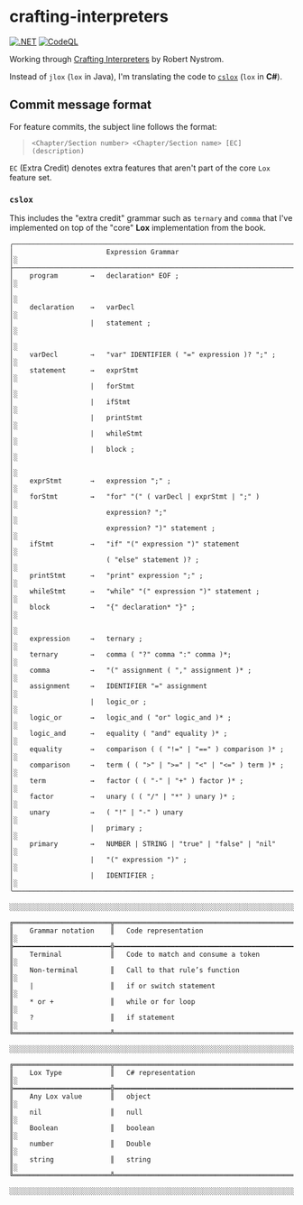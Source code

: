 # crafting-interpreters

[![.NET](https://github.com/ccb012100/crafting-interpreters/actions/workflows/dotnet.yml/badge.svg)](https://github.com/ccb012100/crafting-interpreters/actions/workflows/dotnet.yml)
[![CodeQL](https://github.com/ccb012100/crafting-interpreters/actions/workflows/codeql.yml/badge.svg)](https://github.com/ccb012100/crafting-interpreters/actions/workflows/codeql.yml)

Working through [Crafting Interpreters](https://craftinginterpreters.com/) by Robert Nystrom.

Instead of `jlox` (`lox` in Java), I'm translating the code to [`cslox`](/cslox/) (`lox` in **C#**).

## Commit message format

For feature commits, the subject line follows the format:

> `<Chapter/Section number> <Chapter/Section name> [EC] (description)`

`EC` (Extra Credit) denotes extra features that aren't part of the core `Lox` feature set.

### `cslox`

This includes the "extra credit" grammar such as `ternary` and `comma` that I've implemented on top of the "core" **Lox** implementation from the
book.

```console
╭────────────────────────────────────────────────────────────────────────────╮
│                       Expression Grammar                                   │░
├────────────────────────────────────────────────────────────────────────────┤░
│    program        →   declaration* EOF ;                                   │░
│                                                                            │░
│    declaration    →   varDecl                                              │░
│                   |   statement ;                                          │░
│                                                                            │░
│    varDecl        →   "var" IDENTIFIER ( "=" expression )? ";" ;           │░
│    statement      →   exprStmt                                             │░
│                   |   forStmt                                              │░
│                   |   ifStmt                                               │░
│                   |   printStmt                                            │░
│                   |   whileStmt                                            │░
│                   |   block ;                                              │░
│                                                                            │░
│    exprStmt       →   expression ";" ;                                     │░
│    forStmt        →   "for" "(" ( varDecl | exprStmt | ";" )               │░
│                       expression? ";"                                      │░
│                       expression? ")" statement ;                          │░
│    ifStmt         →   "if" "(" expression ")" statement                    │░
│                       ( "else" statement )? ;                              │░
│    printStmt      →   "print" expression ";" ;                             │░
│    whileStmt      →   "while" "(" expression ")" statement ;               │░
│    block          →   "{" declaration* "}" ;                               │░
│                                                                            │░
│    expression     →   ternary ;                                            │░
│    ternary        →   comma ( "?" comma ":" comma )*;                      │░
│    comma          →   "(" assignment ( "," assignment )* ;                 │░
│    assignment     →   IDENTIFIER "=" assignment                            │░
│                   |   logic_or ;                                           │░
│    logic_or       →   logic_and ( "or" logic_and )* ;                      │░
│    logic_and      →   equality ( "and" equality )* ;                       │░
│    equality       →   comparison ( ( "!=" | "==" ) comparison )* ;         │░
│    comparison     →   term ( ( ">" | ">=" | "<" | "<=" ) term )* ;         │░
│    term           →   factor ( ( "-" | "+" ) factor )* ;                   │░
│    factor         →   unary ( ( "/" | "*" ) unary )* ;                     │░
│    unary          →   ( "!" | "-" ) unary                                  │░
│                   |   primary ;                                            │░
│    primary        →   NUMBER | STRING | "true" | "false" | "nil"           │░
│                   |   "(" expression ")" ;                                 │░
│                   |   IDENTIFIER ;                                         │░
╰────────────────────────────────────────────────────────────────────────────╯░
 ░░░░░░░░░░░░░░░░░░░░░░░░░░░░░░░░░░░░░░░░░░░░░░░░░░░░░░░░░░░░░░░░░░░░░░░░░░░░░░

╔════════════════════════╦═══════════════════════════════════════════════════╗
║    Grammar notation    ║   Code representation                             ║░
╠━━━━━━━━━━━━━━━━━━━━━━━━╬━━━━━━━━━━━━━━━━━━━━━━━━━━━━━━━━━━━━━━━━━━━━━━━━━━━╣░
║    Terminal            ║   Code to match and consume a token               ║░
║    Non-terminal        ║   Call to that rule’s function                    ║░
║    |                   ║   if or switch statement                          ║░
║    * or +              ║   while or for loop                               ║░
║    ?                   ║   if statement                                    ║░
╚════════════════════════╩═══════════════════════════════════════════════════╝░
 ░░░░░░░░░░░░░░░░░░░░░░░░░░░░░░░░░░░░░░░░░░░░░░░░░░░░░░░░░░░░░░░░░░░░░░░░░░░░░░

╔════════════════════════╦═══════════════════════════════════════════════════╗
║    Lox Type            ║   C# representation                               ║░
╠━━━━━━━━━━━━━━━━━━━━━━━━╬━━━━━━━━━━━━━━━━━━━━━━━━━━━━━━━━━━━━━━━━━━━━━━━━━━━╣░
║    Any Lox value       ║   object                                          ║░
║    nil                 ║   null                                            ║░
║    Boolean             ║   boolean                                         ║░
║    number              ║   Double                                          ║░
║    string              ║   string                                          ║░
╚════════════════════════╩═══════════════════════════════════════════════════╝░
 ░░░░░░░░░░░░░░░░░░░░░░░░░░░░░░░░░░░░░░░░░░░░░░░░░░░░░░░░░░░░░░░░░░░░░░░░░░░░░░
```
